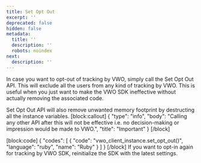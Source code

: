 ```yaml
---
title: Set Opt Out
excerpt: ''
deprecated: false
hidden: false
metadata:
  title: ''
  description: ''
  robots: noindex
next:
  description: ''
---
```

In case you want to opt-out of tracking by VWO, simply call the Set Opt Out API. This will exclude all the users from any kind of tracking by VWO. This is useful when you just want to make the VWO SDK ineffective without actually removing the associated code.

Set Opt Out API will also remove unwanted memory footprint by destructing all the instance variables.
[block:callout]
{
  "type": "info",
  "body": "Calling any other API after this will not be effective i.e. no decision-making or impression would be made to VWO.",
  "title": "Important"
}
[/block]

[block:code]
{
  "codes": [
    {
      "code": "vwo_client_instance.set_opt_out()",
      "language": "ruby",
      "name": "Ruby"
    }
  ]
}
[/block]
If you want to opt-in again for tracking by VWO SDK, reinitialize the SDK with the latest settings.